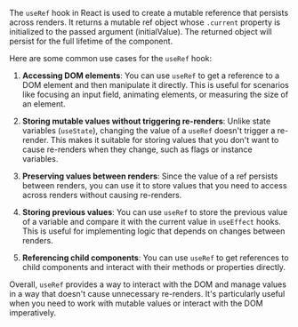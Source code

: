The `useRef` hook in React is used to create a mutable reference that persists across renders. It returns a mutable ref object whose `.current` property is initialized to the passed argument (initialValue). The returned object will persist for the full lifetime of the component.

Here are some common use cases for the `useRef` hook:

1. **Accessing DOM elements**: You can use `useRef` to get a reference to a DOM element and then manipulate it directly. This is useful for scenarios like focusing an input field, animating elements, or measuring the size of an element.

2. **Storing mutable values without triggering re-renders**: Unlike state variables (`useState`), changing the value of a `useRef` doesn't trigger a re-render. This makes it suitable for storing values that you don't want to cause re-renders when they change, such as flags or instance variables.

3. **Preserving values between renders**: Since the value of a ref persists between renders, you can use it to store values that you need to access across renders without causing re-renders.

4. **Storing previous values**: You can use `useRef` to store the previous value of a variable and compare it with the current value in `useEffect` hooks. This is useful for implementing logic that depends on changes between renders.

5. **Referencing child components**: You can use `useRef` to get references to child components and interact with their methods or properties directly.

Overall, `useRef` provides a way to interact with the DOM and manage values in a way that doesn't cause unnecessary re-renders. It's particularly useful when you need to work with mutable values or interact with the DOM imperatively.
